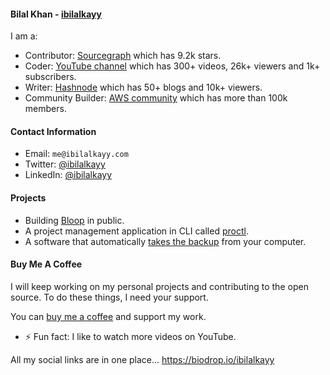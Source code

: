 #### Bilal Khan - [ibilalkayy](https://ibilalkayy.com)

I am a:

- Contributor: [Sourcegraph](https://github.com/sourcegraph/sourcegraph) which has 9.2k stars.
- Coder: [YouTube channel](https://www.youtube.com/@ibilalkayy) which has 300+ videos, 26k+ viewers and 1k+ subscribers.
- Writer: [Hashnode](https://ibilalkayy.hashnode.dev/) which has 50+ blogs and 10k+ viewers.
- Community Builder: [AWS community](https://aws.amazon.com/developer/community/community-builders/) which has more than 100k members.

#### Contact Information

- Email: `me@ibilalkayy.com`
- Twitter: [@ibilalkayy](https://twitter.com/ibilalkayy)
- LinkedIn: [@ibilalkayy](https://www.linkedin.com/in/ibilalkayy/)

#### Projects

- Building [Bloop](https://github.com/blooporg) in public.
- A project management application in CLI called [proctl](https://github.com/ibilalkayy/proctl).
- A software that automatically [takes the backup](https://github.com/ibilalkayy/Automatic-Backup-and-Monitoring-Software) from your computer.

#### Buy Me A Coffee

I will keep working on my personal projects and contributing to the open source. To do these things, I need your support.

You can [buy me a coffee](https://www.buymeacoffee.com/ibilalkayy) and support my work.

- ⚡ Fun fact: I like to watch more videos on YouTube.

All my social links are in one place... https://biodrop.io/ibilalkayy
